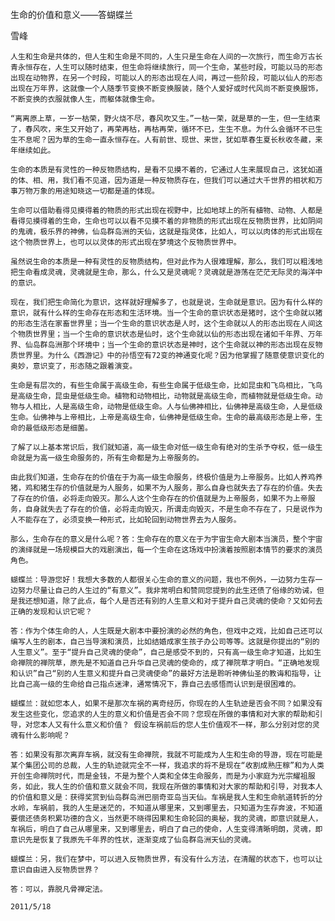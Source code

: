 生命的价值和意义——答蝴蝶兰

雪峰


    人生和生命是共体的，但人生和生命是不同的，人生只是生命在人间的一次旅行，而生命万古长青永恒存在，人生可以随时结束，但生命将继续旅行，同一个生命，某些时段，可能以马的形态出现在动物界，在另一个时段，可能以人的形态出现在人间，再过一些阶段，可能以仙人的形态出现在万年界，这就像一个人随季节变换不断变换服装，随个人爱好或时代风尚不断变换服饰，不断变换的衣服就像人生，而躯体就像生命。

    “离离原上草，一岁一枯荣，野火烧不尽，春风吹又生。”一枯一荣，就是草的一生，但一生结束了，春风吹，来生又开始了，再荣再枯，再枯再荣，循环不已，生生不息。为什么会循环不已生生不息呢？因为草的生命一直永恒存在。人有前世、现世、来世，犹如草春生夏长秋收冬藏，来年继续如此。

    生命的本质是有灵性的一种反物质结构，是看不见摸不着的，它通过人生来展现自己，这犹如道的体、相、用，我们看不见道，因为道是一种反物质存在，但我们可以通过大千世界的相状和万事万物万象的用途知晓这一切都是道的体现。

    生命可以借助看得见摸得着的物质的形式出现在视野中，比如地球上的所有植物、动物、人都是看得见摸得着的生命，生命也可以以看不见摸不着的非物质的形式出现在反物质世界，比如阴间的鬼魂，极乐界的神佛，仙岛群岛洲的天仙，这就是指灵体，比如人，可以以肉体的形式出现在这个物质世界上，也可以以灵体的形式出现在梦境这个反物质世界中。

    虽然说生命的本质是一种有灵性的反物质结构，但对此作为人很难理解，那么，我们可以粗浅地把生命看成灵魂，灵魂就是生命，那么，什么又是灵魂呢？灵魂就是游荡在茫茫无际灵的海洋中的意识。

    现在，我们把生命简化为意识，这样就好理解多了，也就是说，生命就是意识。因为有什么样的意识，就有什么样的生命存在形态和生活环境。当一个生命的意识状态是猪时，这个生命就以猪的形态生活在家畜世界里；当一个生命的意识状态是人时，这个生命就以人的形态出现在人间这个物质世界里；当一个生命的意识状态是仙时，这个生命就以仙的形态出现在诸如千年界、万年界、仙岛群岛洲那个环境中；当一个生命的意识状态是神时，这个生命就以神的形态出现在反物质世界里。为什么《西游记》中的孙悟空有72变的神通变化呢？因为他掌握了随意使意识变化的奥妙，意识变了，形态随之跟着演变。

    生命是有层次的，有些生命属于高级生命，有些生命属于低级生命，比如昆虫和飞鸟相比，飞鸟是高级生命，昆虫是低级生命。植物和动物相比，动物就是高级生命，而植物就是低级生命。动物与人相比，人是高级生命，动物是低级生命。人与仙佛神相比，仙佛神是高级生命，人是低级生命。仙佛神与上帝相比，上帝是高级生命，仙佛神是低级生命。生命的最高级形态是上帝，生命的最低级形态是细菌。

    了解了以上基本常识后，我们就知道，高一级生命对低一级生命有绝对的生杀予夺权，低一级生命就是为高一级生命服务的，所有生命都是为上帝服务的。

    由此我们知道，生命存在的价值在于为高一级生命服务，终极价值是为上帝服务。比如人养鸡养猪，鸡和猪生存的价值就是为人服务，如果不为人服务，那么自身也就失去了存在的价值。失去了存在的价值，必将走向毁灭。那么人这个生命存在的价值就是为上帝服务，如果不为上帝服务，自身就失去了存在的价值，必将走向毁灭，所谓走向毁灭，不是生命不存在了，只是说作为人不能存在了，必须变换一种形式，比如轮回到动物世界去为人服务。

    那么，生命存在的意义是什么呢？答：生命存在的意义在于为宇宙生命大剧本当演员，整个宇宙的演绎就是一场规模巨大的戏剧演出，每一个生命在这场戏中扮演着按照剧本情节的要求的演员角色。

    蝴蝶兰：导游您好！我想大多数的人都很关心生命的意义的问题，我也不例外，一边努力生存一边努力尽量让自己的人生过的“有意义”。我非常明白和赞同您提到的此生还债了俗缘的劝诫，但是我还想知道，除了此点，每个人是否还有别的人生意义和对于提升自己灵魂的使命？又如何去正确的发现和认识它呢？

    答：作为个体生命的人，人生既是大剧本中要扮演的必然的角色，但戏中之戏，比如自己还可以编写人生的剧本，自己当导演和演员，比如结婚成家生孩子办公司等等。这就是你提出的“别的人生意义”。至于“提升自己灵魂的使命”，自己是感受不到的，只有高一级生命才知道，比如生命禅院的禅院草，原先是不知道自己升华自己灵魂的使命的，成了禅院草才明白。“正确地发现和认识”自己“别的人生意义和提升自己灵魂使命”的最好方法是聆听神佛仙圣的教诲和指导，让比自己高一级的生命给自己指点迷津，通常情况下，靠自己去感悟而认识到是很困难的。

    蝴蝶兰：就如您本人，如果不是那次车祸的离奇经历，你现在的人生轨迹是否会不同？如果没有发生这些变化，您追求的人生的意义和价值是否会不同？您现在所做的事情和对大家的帮助和引导，对您本人又有什么意义和价值？ 假设车祸前后的您人生价值观不一样，那么分别对您的灵魂有什么影响呢？

    答：如果没有那次离弃车祸，就没有生命禅院，我就不可能成为人生和生命的导游，现在可能是某个集团公司的总裁，人生的轨迹就完全不一样，我追求的将不是现在“收割成熟庄稼”和为人类开创生命禅院时代，而是金钱，不是为整个人类和全体生命服务，而是为小家庭为光宗耀祖服务，如此，我人生的价值和意义就会不同，我现在所做的事情和对大家的帮助和引导，对我本人的价值和意义是：获得奖赏到仙岛群岛洲巴丽奇亚岛当天仙。车祸是我人生和生命航道转折的分水岭，车祸前，我的人生是迷茫的，不知道从哪里来，又到哪里去，只知道为生存奔波，不知道要偿还债务积累功德的含义，当然更不晓得因果和生命轮回的奥秘，我的灵魂，即意识就是人，车祸后，明白了自己从哪里来，又到哪里去，明白了自己的使命，人生变得清晰明朗，灵魂，即意识先是恢复了我原先千年界的性状，逐渐变成了仙岛群岛洲天仙的灵魂。

    蝴蝶兰：另，我们在梦中，可以进入反物质世界，有没有什么方法，在清醒的状态下，也可以让意识自由进入反物质世界？

    答：可以，靠脱凡骨禅定法。

    2011/5/18



